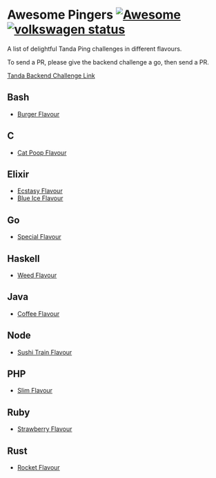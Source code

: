 # Awesome Pingers [![Awesome](https://cdn.rawgit.com/sindresorhus/awesome/d7305f38d29fed78fa85652e3a63e154dd8e8829/media/badge.svg)](https://github.com/sindresorhus/awesome) [![volkswagen status](https://auchenberg.github.io/volkswagen/volkswargen_ci.svg?v=1)](https://github.com/auchenberg/volkswagen)

A list of delightful Tanda Ping challenges in different flavours.

To send a PR, please give the backend challenge a go, then send a PR.

[Tanda Backend Challenge Link](https://github.com/TandaHQ/work-samples)

## Bash
  - [Burger Flavour](https://github.com/lewisjb/pinger-burger)

## C
  - [Cat Poop Flavour](https://github.com/byronmejia/Pingers)

## Elixir
  - [Ecstasy Flavour](https://github.com/angusturner/pings-elixir)
  - [Blue Ice Flavour](https://github.com/CallumJHays/tanda_pings_2016)

## Go
  - [Special Flavour](https://github.com/AwolDes/tanda-ping-challenge)
  
## Haskell
  - [Weed Flavour](https://github.com/kendricktan/pingershv2)

## Java
  - [Coffee Flavour](https://github.com/byronmejia/Pingers-Coffee-Flavour)
  
## Node
  - [Sushi Train Flavour](https://github.com/bennetthardwick/tanda-pings-work-sample)

## PHP
  - [Slim Flavour](https://github.com/MichaelE1/slim-ping)

## Ruby
  - [Strawberry Flavour](https://github.com/charltongroves/pings)

## Rust
  - [Rocket Flavour](https://github.com/ShaunKarran/pings)
